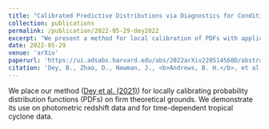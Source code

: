 ```yaml
---
title: "Calibrated Predictive Distributions via Diagnostics for Conditional Coverage"
collection: publications
permalink: /publication/2022-05-29-dey2022
excerpt: "We present a method for local calibration of PDFs with applications for photo-z's."
date: 2022-05-29
venue: 'arXiv'
paperurl: 'https://ui.adsabs.harvard.edu/abs/2022arXiv220514568D/abstract'
citation: 'Dey, B., Zhao, D., Newman, J., <b>Andrews, B. H.</b>, et al. 2022, arXiv:2205.14568.'
---
```


We place our method ([Dey et al. (2021)](https://ui.adsabs.harvard.edu/abs/2021arXiv211015209D/abstract)) for locally calibrating probability distribution functions (PDFs) on firm theoretical grounds.  We demonstrate its use on photometric redshift data and for time-dependent tropical cyclone data.
